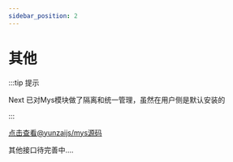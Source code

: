 ```yaml
---
sidebar_position: 2
---
```


# 其他

:::tip 提示

Next 已对Mys模块做了隔离和统一管理，虽然在用户侧是默认安装的

:::

[点击查看@yunzaijs/mys源码](https://github.com/yunzaijs/packages/mys)

其他接口待完善中....
